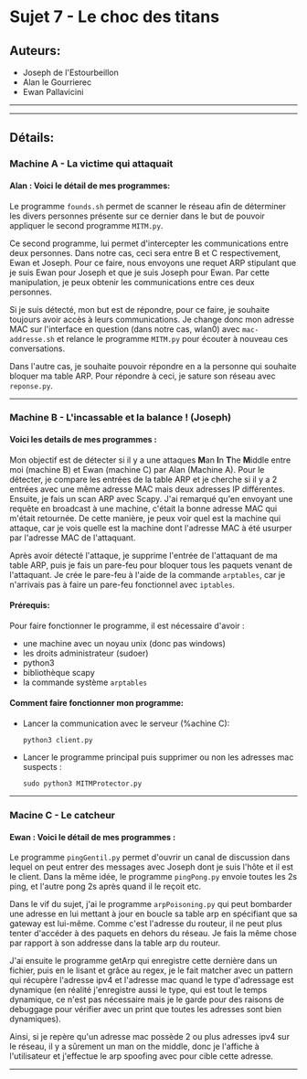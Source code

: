 # Sujet 7 - Le choc des titans 

## Auteurs:

- Joseph de l'Estourbeillon
- Alan le Gourrierec
- Ewan Pallavicini

***
***

## Détails:

### Machine A - La victime qui attaquait

#### Alan : Voici le détail de mes programmes:

Le programme `founds.sh` permet de scanner le réseau afin de déterminer les divers personnes présente sur ce dernier dans le but de pouvoir appliquer le second programme `MITM.py`.

Ce second programme, lui permet d'intercepter les communications entre deux personnes. Dans notre cas, ceci sera entre B et C respectivement, Ewan et Joseph. Pour ce faire, nous envoyons une requet ARP stipulant que je suis Ewan pour Joseph et que je suis Joseph pour Ewan. Par cette manipulation, je peux obtenir les communications entre ces deux personnes.

Si je suis détecté, mon but est de répondre, pour ce faire, je souhaite toujours avoir accès à leurs communications. Je change donc mon adresse MAC sur l'interface en question (dans notre cas, wlan0) avec `mac-addresse.sh` et relance le programme `MITM.py` pour écouter à nouveau ces conversations.

Dans l'autre cas, je souhaite pouvoir répondre en a la personne qui souhaite bloquer ma table ARP. Pour répondre à ceci, je sature son réseau avec `reponse.py`.


*** 

### Machine B - L'incassable et la balance ! (Joseph)

#### Voici les details de mes programmes :

Mon objectif est de détecter si il y a une attaques **M**an **I**n **T**he **M**iddle entre moi (machine B) et Ewan (machine C) par Alan (Machine A). Pour le détecter, je compare les entrées de la table ARP et je cherche si il y a 2 entrées avec une même adresse MAC mais deux adresses IP différentes. Ensuite, je fais un scan ARP avec Scapy. J'ai remarqué qu'en envoyant une requête en broadcast à une machine, c'était la bonne adresse MAC qui m'était retournée. De cette manière, je peux voir quel est la machine qui attaque, car je vois quelle est la machine dont l'adresse MAC à été usurper par l'adresse MAC de l'attaquant.

Après avoir détecté l'attaque, je supprime l'entrée de l'attaquant de ma table ARP, puis je fais un pare-feu pour bloquer tous les paquets venant de l'attaquant. Je crée le pare-feu à l'aide de la commande `arptables`, car je n'arrivais pas à faire un pare-feu fonctionnel avec `iptables`.

#### Prérequis:

Pour faire fonctionner le programme, il est nécessaire d'avoir :
- une machine avec un noyau unix (donc pas windows)
- les droits administrateur (sudoer)
- python3
- bibliothèque scapy
- la commande système `arptables`

#### Comment faire fonctionner mon programme:

- Lancer la communication avec le serveur (%achine C):
	```shell
	python3 client.py
	```
- Lancer le programme principal puis supprimer ou non les adresses mac suspects :
	```shell
	sudo python3 MITMProtector.py
	```


***

### Macine C - Le catcheur

#### Ewan : Voici le détail de mes programmes :

Le programme `pingGentil.py` permet d'ouvrir un canal de discussion dans lequel on peut entrer des messages avec Joseph dont je suis l'hôte et il est le client. Dans la même idée, le programme `pingPong.py` envoie toutes les 2s ping, et l'autre pong 2s après quand il le reçoit etc.

Dans le vif du sujet, j'ai le programme `arpPoisoning.py` qui peut bombarder une adresse en lui mettant à jour en boucle sa table arp en spécifiant que sa gateway est lui-même. Comme c'est l'adresse du routeur, il ne peut plus tenter d'accéder à des paquets en dehors du réseau. Je fais la même chose par rapport à son addresse dans la table arp du routeur.

J'ai ensuite le programme getArp qui enregistre cette dernière dans un fichier, puis en le lisant et grâce au regex, je le fait matcher avec un pattern qui récupère l'adresse ipv4 et l'adresse mac quand le type d'adressage est dynamique (en réalité j'enregistre aussi le type, qui est tout le temps dynamique, ce n'est pas nécessaire mais je le garde pour des raisons de debuggage pour vérifier avec un print que toutes les adresses sont bien dynamiques).

Ainsi, si je repère qu'un adresse mac possède 2 ou plus adresses ipv4 sur le réseau, il y a sûrement un man on the middle, donc je l'affiche à l'utilisateur et j'effectue le arp spoofing avec pour cible cette adresse.

***
